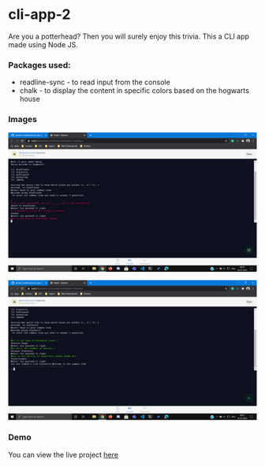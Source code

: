 # cli-app-2
 Are you a potterhead? Then you will surely enjoy this trivia. This a CLI app made using Node JS.

### Packages used:
* readline-sync - to read input from the console
* chalk - to display the content in specific colors based on the hogwarts house

### Images

![gryffindor](/gryffindor.png)


![slytherin](/slytherin.png)

### Demo
You can view the live project [here](https://repl.it/@advaithunnikris/hptrivia?embed=1&output=1#index.js)
